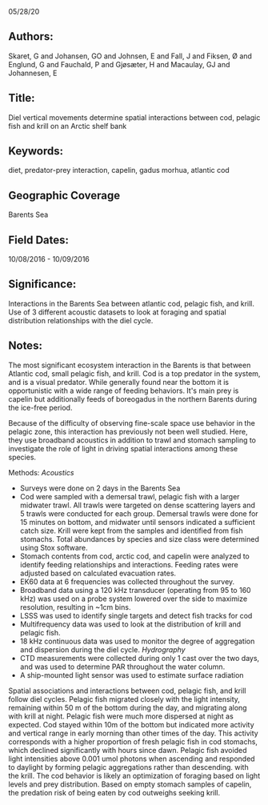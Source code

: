 05/28/20
## Authors:
Skaret, G and Johansen, GO and Johnsen, E and Fall, J and Fiksen, Ø and Englund, G and Fauchald, P and Gjøsæter, H and Macaulay, GJ and Johannesen, E
## Title:
Diel vertical movements determine spatial interactions between cod, pelagic fish and krill on an Arctic shelf bank
## Keywords:
diet, predator-prey interaction, capelin, gadus morhua, atlantic cod
## Geographic Coverage
Barents Sea
## Field Dates:
10/08/2016 - 10/09/2016
## Significance:
Interactions in the Barents Sea between atlantic cod, pelagic fish, and krill. Use of 3 different acoustic datasets to look at foraging and spatial distribution relationships with the diel cycle.

## Notes:
The most significant ecosystem interaction in the Barents is that between Atlantic cod, small pelagic fish, and krill. Cod is a top predator in the system, and is a visual predator. While generally found near the bottom it is opportunistic with a wide range of feeding behaviors. It's main prey is capelin but additionally feeds of boreogadus in the northern Barents during the ice-free period.

Because of the difficulty of observing fine-scale space use behavior in the pelagic zone, this interaction has previously not been well studied. Here, they use broadband acoustics in addition to trawl and stomach sampling to investigate the role of light in driving spatial interactions among these species.

Methods:
*Acoustics*
- Surveys were done on 2 days in the Barents Sea
- Cod were sampled with a demersal trawl, pelagic fish with a larger midwater trawl. All trawls were targeted on dense scattering layers and 5 trawls were conducted for each group. Demersal trawls were done for 15 minutes on bottom, and midwater until sensors indicated a sufficient catch size. Krill were kept from the samples and identified from fish stomachs. Total abundances by species and size class were determined using Stox software.
- Stomach contents from cod, arctic cod, and capelin were analyzed to identify feeding relationships and interactions. Feeding rates were adjusted based on calculated evacuation rates.
- EK60 data at 6 frequencies was collected throughout the survey.
- Broadband data using a 120 kHz transducer (operating from 95 to 160 kHz) was used on a probe system lowered over the side to maximize resolution, resulting in ~1cm bins.
- LSSS was used to identify single targets and detect fish tracks for cod
- Multifrequency data was used to look at the distribution of krill and pelagic fish.
- 18 kHz continuous data was used to monitor the degree of aggregation and dispersion during the diel cycle.
*Hydrography*
- CTD measurements were collected during only 1 cast over the two days, and was used to determine PAR throughout the water column.
- A ship-mounted light sensor was used to estimate surface radiation

Spatial associations and interactions between cod, pelagic fish, and krill follow diel cycles. Pelagic fish migrated closely with the light intensity, remaining within 50 m of the bottom during the day, and migrating along with krill at night. Pelagic fish were much more dispersed at night as expected. Cod stayed within 10m of the bottom but indicated more activity and vertical range in early morning than other times of the day. This activity corresponds with a higher proportion of fresh pelagic fish in cod stomachs, which declined significantly with hours since dawn. Pelagic fish avoided light intensities above 0.001 umol photons when ascending and responded to daylight by forming pelagic aggregations rather than descending. with the krill. The cod behavior is likely an optimization of foraging based on light levels and prey distribution. Based on empty stomach samples of capelin, the predation risk of being eaten by cod outweighs seeking krill.
